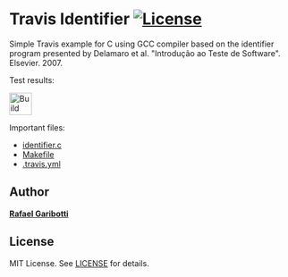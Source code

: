 Travis Identifier [![License][license-img]][license-url]
=
Simple Travis example for C using GCC compiler based on the identifier program presented by Delamaro et al. "Introdução ao Teste de Software". Elsevier. 2007.

Test results:

[<img alt="Build Status" src="https://www.travis-ci.com/holgado/travis-warm-up.svg?branch=main" height="40">][travis-url]

Important files:

* [identifier.c](identifier.c)
* [Makefile](Makefile)
* [.travis.yml](.travis.yml)


Author
------
[**Rafael Garibotti**](https://br.linkedin.com/in/rafaelgaribotti)


License
-------
MIT License. See [LICENSE](LICENSE) for details.

[main-url]: https://github.com/holgado/travis-warm-up
[readme-url]: https://github.com/holgado/travis-warm-up/blob/main/README.md
[license-url]: https://github.com/holgado/travis-warm-up/blob/main/LICENSE
[license-img]: https://img.shields.io/github/license/rsp/travis-hello-modern-cpp.svg
[travis-url]: https://www.travis-ci.com/holgado/travis-warm-up
[travis-img]: https://www.travis-ci.com/holgado/travis-warm-up.svg?branch=master
[github-follow-url]: https://github.com/holgado
